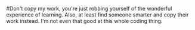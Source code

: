 #Don't copy my work, you're just robbing yourself of the wonderful experience of learning. Also, at least find someone smarter and copy their work instead. I'm not even that good at this whole coding thing.
